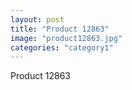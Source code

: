 ```yaml
---
layout: post
title: "Product 12863"
image: "product12863.jpg"
categories: "category1"
---
```

Product 12863
